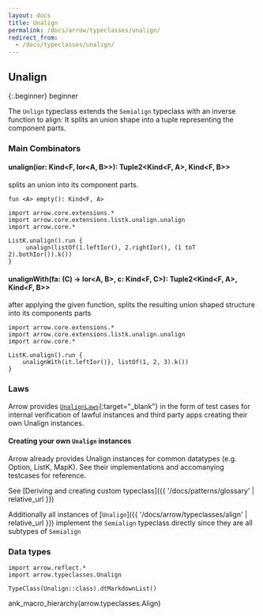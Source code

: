 ```yaml
---
layout: docs
title: Unalign
permalink: /docs/arrow/typeclasses/unalign/
redirect_from:
  - /docs/typeclasses/unalign/
---
```


## Unalign

{:.beginner}
beginner

The `Unlign` typeclass extends the `Semialign` typeclass with an inverse function to align: It splits an union shape
into a tuple representing the component parts.

### Main Combinators

#### unalign(ior: Kind<F, Ior<A, B>>): Tuple2<Kind<F, A>, Kind<F, B>>

splits an union into its component parts.

`fun <A> empty(): Kind<F, A>`

```kotlin:ank
import arrow.core.extensions.*
import arrow.core.extensions.listk.unalign.unalign
import arrow.core.*

ListK.unalign().run {
     unalign(listOf(1.leftIor(), 2.rightIor(), (1 toT 2).bothIor()).k())
}
```

#### unalignWith(fa: (C) -> Ior<A, B>, c: Kind<F, C>): Tuple2<Kind<F, A>, Kind<F, B>>

after applying the given function, splits the resulting union shaped structure into its components parts

```kotlin:ank
import arrow.core.extensions.*
import arrow.core.extensions.listk.unalign.unalign
import arrow.core.*

ListK.unalign().run {
    unalignWith(it.leftIor()}, listOf(1, 2, 3).k())
}
```

### Laws

Arrow provides [`UnalignLaws`][functor_laws_source]{:target="_blank"} in the form of test cases for internal verification of lawful instances and third party apps creating their own Unalign instances.

#### Creating your own `Unalign` instances

Arrow already provides Unalign instances for common datatypes (e.g. Option, ListK, MapK). See their implementations
and accomanying testcases for reference.

See [Deriving and creating custom typeclass]({{ '/docs/patterns/glossary' | relative_url }})

Additionally all instances of [`Unalign`]({{ '/docs/arrow/typeclasses/align' | relative_url }}) implement the `Semialign` typeclass directly
since they are all subtypes of `Semialign`

### Data types

```kotlin:ank:replace
import arrow.reflect.*
import arrow.typeclasses.Unalign

TypeClass(Unalign::class).dtMarkdownList()
```

ank_macro_hierarchy(arrow.typeclasses.Align)

[functor_source]: https://github.com/arrow-kt/arrow/blob/master/modules/core/arrow-typeclasses/src/main/kotlin/arrow/typeclasses/Unalign.kt
[functor_laws_source]: https://github.com/arrow-kt/arrow/blob/master/modules/core/arrow-test/src/main/kotlin/arrow/test/laws/UnalignLaws.kt

